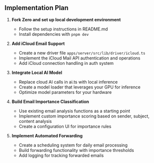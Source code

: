 ## Implementation Plan

1. **Fork Zero and set up local development environment**
   - Follow the setup instructions in README.md
   - Install dependencies with `pnpm dev`

2. **Add iCloud Email Support**
   - Create a new driver file `apps/server/src/lib/driver/icloud.ts`
   - Implement the iCloud Mail API authentication and operations
   - Add iCloud connection handling in auth system

3. **Integrate Local AI Model**
   - Replace cloud AI calls in ai.ts with local inference
   - Create a model loader that leverages your GPU for inference
   - Optimize model parameters for your hardware

4. **Build Email Importance Classification**
   - Use existing email analysis functions as a starting point
   - Implement custom importance scoring based on sender, subject, content analysis
   - Create a configuration UI for importance rules

5. **Implement Automated Forwarding**
   - Create a scheduling system for daily email processing
   - Build forwarding functionality with importance thresholds
   - Add logging for tracking forwarded emails
